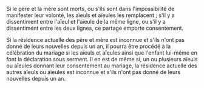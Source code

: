   
 Si le père et la mère sont morts, ou s'ils sont dans l'impossibilité de manifester leur volonté, les aïeuls et aïeules les remplacent ; s'il y a dissentiment entre l'aïeul et l'aïeule de la même ligne, ou s'il y a dissentiment entre les deux lignes, ce partage emporte consentement.  

  
 Si la résidence actuelle des père et mère est inconnue et s'ils n'ont pas donné de leurs nouvelles depuis un an, il pourra être procédé à la célébration du mariage si les aïeuls et aïeules ainsi que l'enfant lui-même en font la déclaration sous serment. Il en est de même si, un ou plusieurs aïeuls ou aïeules donnant leur consentement au mariage, la résidence actuelle des autres aïeuls ou aïeules est inconnue et s'ils n'ont pas donné de leurs nouvelles depuis un an.  
